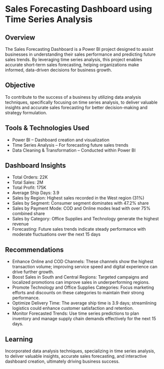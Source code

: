 # Sales Forecasting Dashboard using Time Series Analysis

## Overview

The Sales Forecasting Dashboard is a Power BI project designed to assist businesses in understanding their sales performance and predicting future sales trends. By leveraging time series analysis, this project enables accurate short-term sales forecasting, helping organizations make informed, data-driven decisions for business growth.

## Objective

To contribute to the success of a business by utilizing data analysis techniques, specifically focusing on time series analysis, to deliver valuable insights and accurate sales forecasting for better decision-making and strategy formulation.

## Tools & Technologies Used
* Power BI – Dashboard creation and visualization
* Time Series Analysis – For forecasting future sales trends
* Data Cleaning & Transformation – Conducted within Power BI

## Dashboard Insights

* Total Orders: 22K
* Total Sales: 2M
* Total Profit: 175K
* Average Ship Days: 3.9
* Sales by Region: Highest sales recorded in the West region (31%)
* Sales by Segment: Consumer segment dominates with 47.2% share
* Sales by Payment Mode: COD and Online modes lead with over 75% combined share
* Sales by Category: Office Supplies and Technology generate the highest revenue
* Forecasting: Future sales trends indicate steady performance with moderate fluctuations over the next 15 days

## Recommendations

* Enhance Online and COD Channels: These channels show the highest transaction volume; improving service speed and digital experience can drive further growth.
* Boost Sales in South and Central Regions: Targeted campaigns and localized promotions can improve sales in underperforming regions.
* Promote Technology and Office Supplies Categories: Focus marketing efforts and discounts on these categories to maintain their strong performance.
* Optimize Delivery Time: The average ship time is 3.9 days; streamlining logistics could enhance customer satisfaction and retention.
* Monitor Forecasted Trends: Use time series predictions to plan inventory and manage supply chain demands effectively for the next 15 days.

## Learning

Incorporated data analysis techniques, specializing in time series analysis, to deliver valuable insights, accurate sales forecasting, and interactive dashboard creation, ultimately driving business success.
